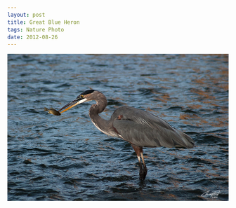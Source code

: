 ```yaml
---
layout: post
title: Great Blue Heron
tags: Nature Photo
date: 2012-08-26
---
```

<img class="img_center" src="/images/heron_fish_spear.jpg" alt="Great Blue Heron spearing a fish, Canon EOS 10D 200mm f/5.6 1/125th" />


